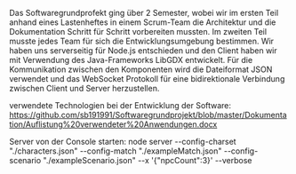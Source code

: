 Das Softwaregrundprofekt ging über 2 Semester, wobei wir im ersten Teil anhand eines Lastenheftes in einem Scrum-Team 
die Architektur und die Dokumentation Schritt für Schritt vorbereiten mussten. Im zweiten Teil musste jedes Team für sich 
die Entwicklungsumgebung bestimmen. Wir haben uns serverseitig für Node.js entschieden und den Client haben wir mit Verwendung 
des Java-Frameworks LibGDX entwickelt. Für die Kommunikation zwischen den Komponenten wird die Dateiformat JSON verwendet und das
WebSocket Protokoll für eine bidirektionale Verbindung zwischen Client und Server herzustellen.


verwendete Technologien bei der Entwicklung der Software:
https://github.com/sb191991/Softwaregrundprojekt/blob/master/Dokumentation/Auflistung%20verwendeter%20Anwendungen.docx

Server von der Console starten: 
node server --config-charset "./characters.json" --config-match "./exampleMatch.json" --config-scenario "./exampleScenario.json" --x '{\"npcCount\":3}' --verbose
